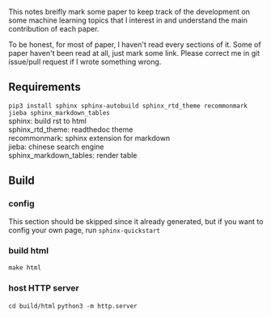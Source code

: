 This notes breifly mark some paper to keep track of the development on some machine learning topics that I interest in and understand the main contribution of each paper. 


To be honest, for most of paper, I haven't read every sections of it. Some of paper haven't been read at all, just mark some link. Please correct me in git issue/pull request if I wrote something wrong.

## Requirements
`pip3 install sphinx sphinx-autobuild sphinx_rtd_theme recommonmark jieba sphinx_markdown_tables`  
sphinx: build rst to html  
sphinx_rtd_theme: readthedoc theme  
recommonmark: sphinx extension for markdown  
jieba: chinese search engine  
sphinx_markdown_tables: render table

## Build
### config
This section should be skipped since it already generated, but if you want to config your own page, run
`sphinx-quickstart`  
### build html
`make html`
### host HTTP server
`cd build/html`
`python3 -m http.server`